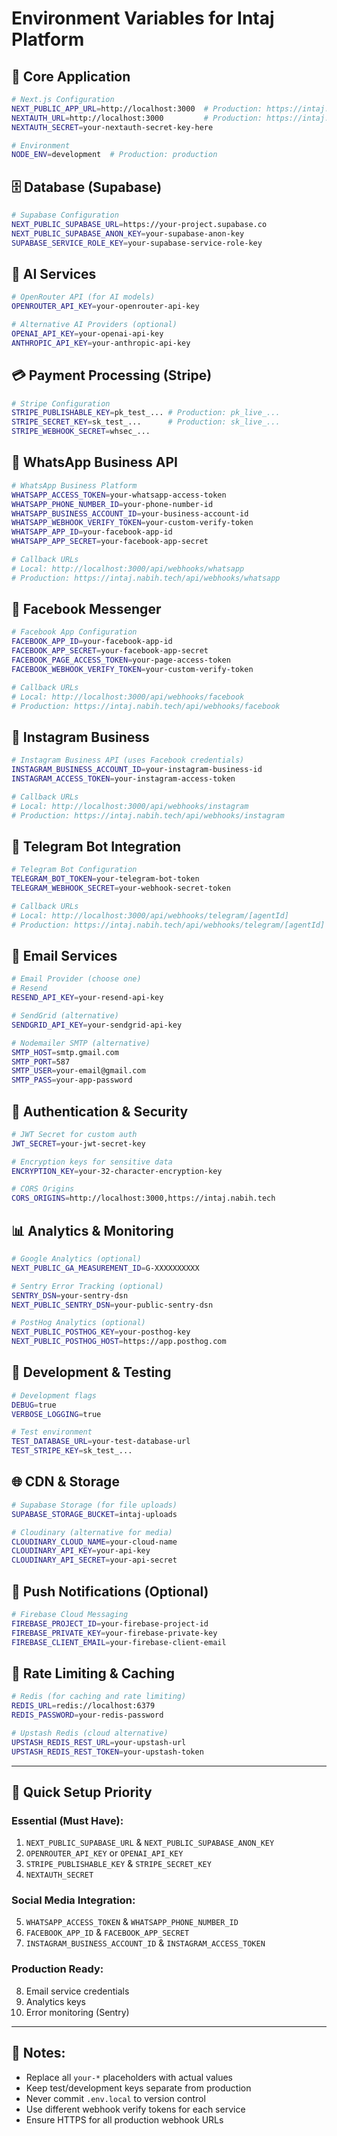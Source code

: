 # Environment Variables for Intaj Platform

## 🔧 Core Application
```bash
# Next.js Configuration
NEXT_PUBLIC_APP_URL=http://localhost:3000  # Production: https://intaj.nabih.tech
NEXTAUTH_URL=http://localhost:3000         # Production: https://intaj.nabih.tech
NEXTAUTH_SECRET=your-nextauth-secret-key-here

# Environment
NODE_ENV=development  # Production: production
```

## 🗄️ Database (Supabase)
```bash
# Supabase Configuration
NEXT_PUBLIC_SUPABASE_URL=https://your-project.supabase.co
NEXT_PUBLIC_SUPABASE_ANON_KEY=your-supabase-anon-key
SUPABASE_SERVICE_ROLE_KEY=your-supabase-service-role-key
```

## 🤖 AI Services
```bash
# OpenRouter API (for AI models)
OPENROUTER_API_KEY=your-openrouter-api-key

# Alternative AI Providers (optional)
OPENAI_API_KEY=your-openai-api-key
ANTHROPIC_API_KEY=your-anthropic-api-key
```

## 💳 Payment Processing (Stripe)
```bash
# Stripe Configuration
STRIPE_PUBLISHABLE_KEY=pk_test_... # Production: pk_live_...
STRIPE_SECRET_KEY=sk_test_...      # Production: sk_live_...
STRIPE_WEBHOOK_SECRET=whsec_...
```

## 📱 WhatsApp Business API
```bash
# WhatsApp Business Platform
WHATSAPP_ACCESS_TOKEN=your-whatsapp-access-token
WHATSAPP_PHONE_NUMBER_ID=your-phone-number-id
WHATSAPP_BUSINESS_ACCOUNT_ID=your-business-account-id
WHATSAPP_WEBHOOK_VERIFY_TOKEN=your-custom-verify-token
WHATSAPP_APP_ID=your-facebook-app-id
WHATSAPP_APP_SECRET=your-facebook-app-secret

# Callback URLs
# Local: http://localhost:3000/api/webhooks/whatsapp
# Production: https://intaj.nabih.tech/api/webhooks/whatsapp
```

## 📘 Facebook Messenger
```bash
# Facebook App Configuration
FACEBOOK_APP_ID=your-facebook-app-id
FACEBOOK_APP_SECRET=your-facebook-app-secret
FACEBOOK_PAGE_ACCESS_TOKEN=your-page-access-token
FACEBOOK_WEBHOOK_VERIFY_TOKEN=your-custom-verify-token

# Callback URLs
# Local: http://localhost:3000/api/webhooks/facebook
# Production: https://intaj.nabih.tech/api/webhooks/facebook
```

## 📸 Instagram Business
```bash
# Instagram Business API (uses Facebook credentials)
INSTAGRAM_BUSINESS_ACCOUNT_ID=your-instagram-business-id
INSTAGRAM_ACCESS_TOKEN=your-instagram-access-token

# Callback URLs
# Local: http://localhost:3000/api/webhooks/instagram
# Production: https://intaj.nabih.tech/api/webhooks/instagram
```

## 📱 Telegram Bot Integration
```bash
# Telegram Bot Configuration
TELEGRAM_BOT_TOKEN=your-telegram-bot-token
TELEGRAM_WEBHOOK_SECRET=your-webhook-secret-token

# Callback URLs
# Local: http://localhost:3000/api/webhooks/telegram/[agentId]
# Production: https://intaj.nabih.tech/api/webhooks/telegram/[agentId]
```

## 📧 Email Services
```bash
# Email Provider (choose one)
# Resend
RESEND_API_KEY=your-resend-api-key

# SendGrid (alternative)
SENDGRID_API_KEY=your-sendgrid-api-key

# Nodemailer SMTP (alternative)
SMTP_HOST=smtp.gmail.com
SMTP_PORT=587
SMTP_USER=your-email@gmail.com
SMTP_PASS=your-app-password
```

## 🔐 Authentication & Security
```bash
# JWT Secret for custom auth
JWT_SECRET=your-jwt-secret-key

# Encryption keys for sensitive data
ENCRYPTION_KEY=your-32-character-encryption-key

# CORS Origins
CORS_ORIGINS=http://localhost:3000,https://intaj.nabih.tech
```

## 📊 Analytics & Monitoring
```bash
# Google Analytics (optional)
NEXT_PUBLIC_GA_MEASUREMENT_ID=G-XXXXXXXXXX

# Sentry Error Tracking (optional)
SENTRY_DSN=your-sentry-dsn
NEXT_PUBLIC_SENTRY_DSN=your-public-sentry-dsn

# PostHog Analytics (optional)
NEXT_PUBLIC_POSTHOG_KEY=your-posthog-key
NEXT_PUBLIC_POSTHOG_HOST=https://app.posthog.com
```

## 🔧 Development & Testing
```bash
# Development flags
DEBUG=true
VERBOSE_LOGGING=true

# Test environment
TEST_DATABASE_URL=your-test-database-url
TEST_STRIPE_KEY=sk_test_...
```

## 🌐 CDN & Storage
```bash
# Supabase Storage (for file uploads)
SUPABASE_STORAGE_BUCKET=intaj-uploads

# Cloudinary (alternative for media)
CLOUDINARY_CLOUD_NAME=your-cloud-name
CLOUDINARY_API_KEY=your-api-key
CLOUDINARY_API_SECRET=your-api-secret
```

## 📱 Push Notifications (Optional)
```bash
# Firebase Cloud Messaging
FIREBASE_PROJECT_ID=your-firebase-project-id
FIREBASE_PRIVATE_KEY=your-firebase-private-key
FIREBASE_CLIENT_EMAIL=your-firebase-client-email
```

## 🔄 Rate Limiting & Caching
```bash
# Redis (for caching and rate limiting)
REDIS_URL=redis://localhost:6379
REDIS_PASSWORD=your-redis-password

# Upstash Redis (cloud alternative)
UPSTASH_REDIS_REST_URL=your-upstash-url
UPSTASH_REDIS_REST_TOKEN=your-upstash-token
```

---

## 🚀 Quick Setup Priority

### Essential (Must Have):
1. `NEXT_PUBLIC_SUPABASE_URL` & `NEXT_PUBLIC_SUPABASE_ANON_KEY`
2. `OPENROUTER_API_KEY` or `OPENAI_API_KEY`
3. `STRIPE_PUBLISHABLE_KEY` & `STRIPE_SECRET_KEY`
4. `NEXTAUTH_SECRET`

### Social Media Integration:
5. `WHATSAPP_ACCESS_TOKEN` & `WHATSAPP_PHONE_NUMBER_ID`
6. `FACEBOOK_APP_ID` & `FACEBOOK_APP_SECRET`
7. `INSTAGRAM_BUSINESS_ACCOUNT_ID` & `INSTAGRAM_ACCESS_TOKEN`

### Production Ready:
8. Email service credentials
9. Analytics keys
10. Error monitoring (Sentry)

---

## 📝 Notes:
- Replace all `your-*` placeholders with actual values
- Keep test/development keys separate from production
- Never commit `.env.local` to version control
- Use different webhook verify tokens for each service
- Ensure HTTPS for all production webhook URLs
